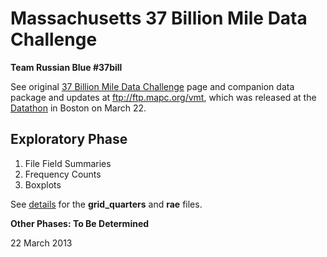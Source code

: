 Massachusetts 37 Billion Mile Data Challenge
============================================

**Team Russian Blue #37bill**

See original [37 Billion Mile Data Challenge](http://www.37billionmilechallenge.org/) page and companion data package and updates at ftp://ftp.mapc.org/vmt, which was released at the [Datathon](http://www.37billionmilechallenge.org/#datathon) in Boston on March 22.

Exploratory Phase
-----------------

1. File Field Summaries
2. Frequency Counts
3. Boxplots

See [details](exploratory/README.md) for the **grid_quarters** and **rae** files.

**Other Phases: To Be Determined**


22 March 2013
